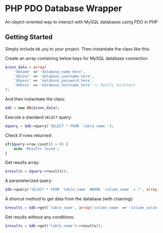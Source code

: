 # PHP PDO Database Wrapper
An object-oriented way to interact with MySQL databases using PDO in PHP

## Getting Started
Simply include `DB.php` to your project. Then instantiate the class like this:

Create an array containing below keys for MySQL database connection
```php
$conn_data = array(
	'dbname' => 'database_name_here',
	'dbuser' => 'database_username_here',
	'dbpass' => 'database_password_here',
	'dbhost' => 'database_hostname_here' // Mostly localhost
);
```
And then instantiate the class:
```php
$db = new DB($conn_data);
```
Execute a standard `SELECT` query:
```php
$query = $db->query('SELECT * FROM `table_name`');
```
Check if rows returned:
```php
if($query->row_count() > 0) {
	echo 'Results found';
}
```
Get results array:
```php
$results = $query->results();
```
A parameterized query:
```php
$db->query('SELECT * FROM `table_name` WHERE `column_name` = ?', array('column_name_value'));
```
A shorcut method to get data from the database (with chaining):
```php
$results = $db->get('table_name', array('column_name' => 'column_value'))->results();
```
Get results without any conditions:
```php
$results = $db->get('table_name')->results();
```
